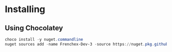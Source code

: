 # Installing

## Using Chocolatey 

```powershell
choco install -y nuget.commandline
nuget sources add -name Frenchex-Dev-3 -source https://nuget.pkg.github.com/Frenchex-Dev-3/index.json

```
